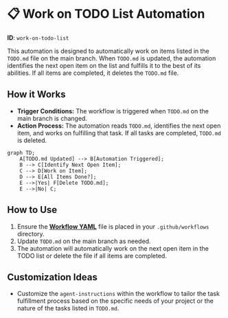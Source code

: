 # 📋 Work on TODO List Automation

**ID**: `work-on-todo-list`

This automation is designed to automatically work on items listed in the `TODO.md` file on the main branch. When `TODO.md` is updated, the automation identifies the next open item on the list and fulfills it to the best of its abilities. If all items are completed, it deletes the `TODO.md` file.

## How it Works

- **Trigger Conditions:** The workflow is triggered when `TODO.md` on the main branch is changed.
- **Action Process:** The automation reads `TODO.md`, identifies the next open item, and works on fulfilling that task. If all tasks are completed, `TODO.md` is deleted.

```mermaid
graph TD;
    A[TODO.md Updated] --> B[Automation Triggered];
    B --> C[Identify Next Open Item];
    C --> D[Work on Item];
    D --> E[All Items Done?];
    E -->|Yes| F[Delete TODO.md];
    E -->|No| C;
```

## How to Use

1. Ensure the **[Workflow YAML](./workflow.yaml)** file is placed in your `.github/workflows` directory.
2. Update `TODO.md` on the main branch as needed.
3. The automation will automatically work on the next open item in the TODO list or delete the file if all items are completed.

## Customization Ideas

- Customize the `agent-instructions` within the workflow to tailor the task fulfillment process based on the specific needs of your project or the nature of the tasks listed in `TODO.md`.
